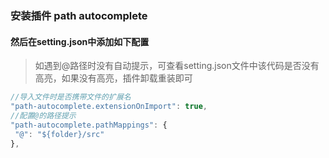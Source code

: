 ### 安装插件  path autocomplete

#### 然后在setting.json中添加如下配置

> 如遇到@路径时没有自动提示，可查看setting.json文件中该代码是否没有高亮，如果没有高亮，插件卸载重装即可

```javascript
//导入文件时是否携带文件的扩展名
"path-autocomplete.extensionOnImport": true,
//配置@的路径提示
"path-autocomplete.pathMappings": {
 "@": "${folder}/src"
},
```

